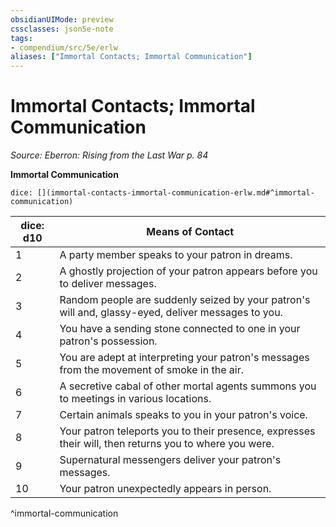 ```yaml
---
obsidianUIMode: preview
cssclasses: json5e-note
tags:
- compendium/src/5e/erlw
aliases: ["Immortal Contacts; Immortal Communication"]
---
```

# Immortal Contacts; Immortal Communication
*Source: Eberron: Rising from the Last War p. 84* 

**Immortal Communication**

`dice: [](immortal-contacts-immortal-communication-erlw.md#^immortal-communication)`

| dice: d10 | Means of Contact |
|-----------|------------------|
| 1 | A party member speaks to your patron in dreams. |
| 2 | A ghostly projection of your patron appears before you to deliver messages. |
| 3 | Random people are suddenly seized by your patron's will and, glassy-eyed, deliver messages to you. |
| 4 | You have a sending stone connected to one in your patron's possession. |
| 5 | You are adept at interpreting your patron's messages from the movement of smoke in the air. |
| 6 | A secretive cabal of other mortal agents summons you to meetings in various locations. |
| 7 | Certain animals speaks to you in your patron's voice. |
| 8 | Your patron teleports you to their presence, expresses their will, then returns you to where you were. |
| 9 | Supernatural messengers deliver your patron's messages. |
| 10 | Your patron unexpectedly appears in person. |
^immortal-communication